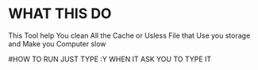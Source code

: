 # WHAT THIS DO
This Tool help You clean All the Cache or Usless File that Use you storage and Make you Computer slow

#HOW TO RUN
JUST TYPE :Y WHEN IT ASK YOU TO TYPE IT

